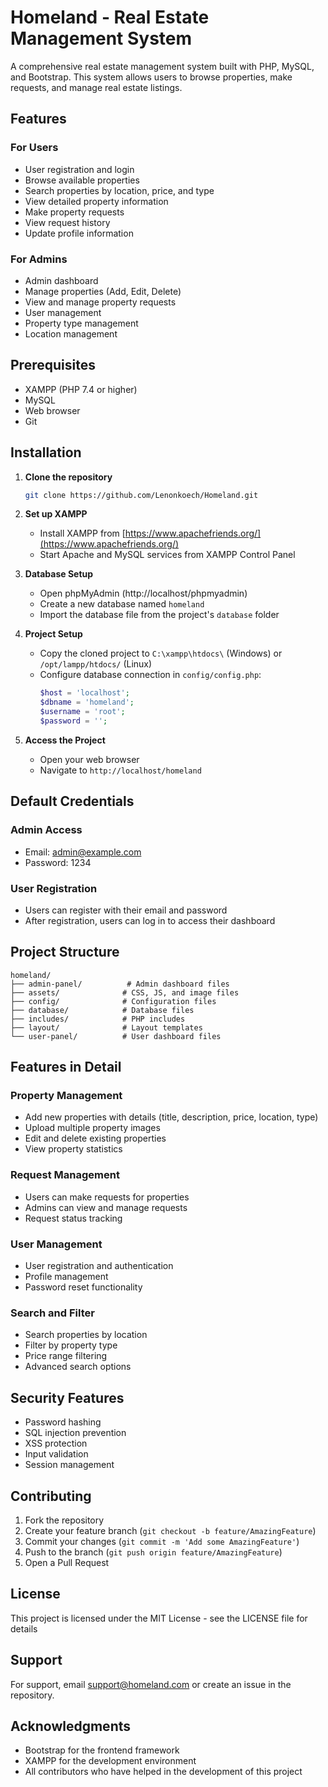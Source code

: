 # Homeland - Real Estate Management System

A comprehensive real estate management system built with PHP, MySQL, and Bootstrap. This system allows users to browse properties, make requests, and manage real estate listings.

## Features

### For Users
- User registration and login
- Browse available properties
- Search properties by location, price, and type
- View detailed property information
- Make property requests
- View request history
- Update profile information

### For Admins
- Admin dashboard
- Manage properties (Add, Edit, Delete)
- View and manage property requests
- User management
- Property type management
- Location management

## Prerequisites

- XAMPP (PHP 7.4 or higher)
- MySQL
- Web browser
- Git

## Installation

1. **Clone the repository**
   ```bash
   git clone https://github.com/Lenonkoech/Homeland.git
   ```

2. **Set up XAMPP**
   - Install XAMPP from [https://www.apachefriends.org/](https://www.apachefriends.org/)
   - Start Apache and MySQL services from XAMPP Control Panel

3. **Database Setup**
   - Open phpMyAdmin (http://localhost/phpmyadmin)
   - Create a new database named `homeland`
   - Import the database file from the project's `database` folder

4. **Project Setup**
   - Copy the cloned project to `C:\xampp\htdocs\` (Windows) or `/opt/lampp/htdocs/` (Linux)
   - Configure database connection in `config/config.php`:
     ```php
     $host = 'localhost';
     $dbname = 'homeland';
     $username = 'root';
     $password = '';
     ```

5. **Access the Project**
   - Open your web browser
   - Navigate to `http://localhost/homeland`

## Default Credentials

### Admin Access
- Email: admin@example.com
- Password: 1234

### User Registration
- Users can register with their email and password
- After registration, users can log in to access their dashboard

## Project Structure

```
homeland/
├── admin-panel/          # Admin dashboard files
├── assets/              # CSS, JS, and image files
├── config/              # Configuration files
├── database/            # Database files
├── includes/            # PHP includes
├── layout/              # Layout templates
└── user-panel/          # User dashboard files
```

## Features in Detail

### Property Management
- Add new properties with details (title, description, price, location, type)
- Upload multiple property images
- Edit and delete existing properties
- View property statistics

### Request Management
- Users can make requests for properties
- Admins can view and manage requests
- Request status tracking

### User Management
- User registration and authentication
- Profile management
- Password reset functionality

### Search and Filter
- Search properties by location
- Filter by property type
- Price range filtering
- Advanced search options

## Security Features

- Password hashing
- SQL injection prevention
- XSS protection
- Input validation
- Session management

## Contributing

1. Fork the repository
2. Create your feature branch (`git checkout -b feature/AmazingFeature`)
3. Commit your changes (`git commit -m 'Add some AmazingFeature'`)
4. Push to the branch (`git push origin feature/AmazingFeature`)
5. Open a Pull Request

## License

This project is licensed under the MIT License - see the LICENSE file for details

## Support

For support, email support@homeland.com or create an issue in the repository.

## Acknowledgments

- Bootstrap for the frontend framework
- XAMPP for the development environment
- All contributors who have helped in the development of this project 